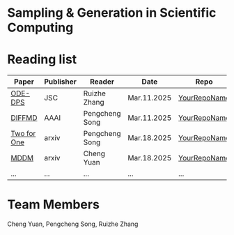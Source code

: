 # Sampling & Generation in Scientific Computing 

# Reading list

| Paper | Publisher | Reader | Date | Repo | Notes |
| ----- | --------- | ------ | ---- | ---- | ----- |
| [ODE-DPS](https://link.springer.com/article/10.1007/s10915-025-02790-8) | JSC | Ruizhe Zhang | Mar.11.2025 | [YourRepoName](https://link.to.your.repo) | if any |
| [DIFFMD](https://arxiv.org/abs/2204.08672) | AAAI | Pengcheng Song | Mar.11.2025 | [YourRepoName](https://link.to.your.repo) | if any |
| [Two for One](https://arxiv.org/abs/2302.00600) | arxiv | Pengcheng Song | Mar.18.2025 | [YourRepoName](https://link.to.your.repo)| if any |
| [MDDM](https://arxiv.org/abs/2501.17319) | arxiv | Cheng Yuan | Mar.18.2025 | [YourRepoName](https://link.to.your.repo)| if any |
| ... | ... | ... | ... | ... | ... |

# Team Members

Cheng Yuan, Pengcheng Song, Ruizhe Zhang
